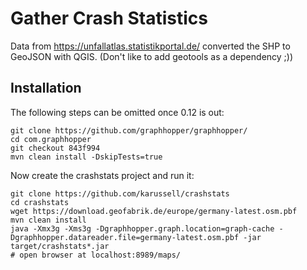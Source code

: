 # Gather Crash Statistics

Data from https://unfallatlas.statistikportal.de/ converted the SHP to GeoJSON with QGIS.
(Don't like to add geotools as a dependency ;))

## Installation

The following steps can be omitted once 0.12 is out:

```
git clone https://github.com/graphhopper/graphhopper/
cd com.graphhopper
git checkout 843f994
mvn clean install -DskipTests=true
```

Now create the crashstats project and run it:

```
git clone https://github.com/karussell/crashstats
cd crashstats
wget https://download.geofabrik.de/europe/germany-latest.osm.pbf
mvn clean install
java -Xmx3g -Xms3g -Dgraphhopper.graph.location=graph-cache -Dgraphhopper.datareader.file=germany-latest.osm.pbf -jar target/crashstats*.jar
# open browser at localhost:8989/maps/
```